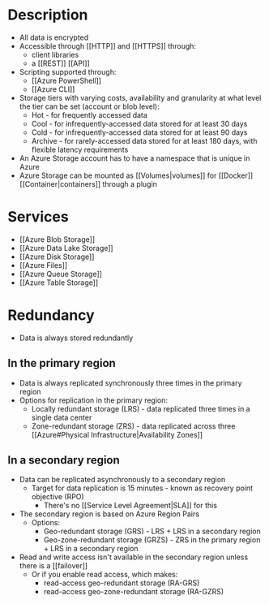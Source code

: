 # Description
- All data is encrypted
- Accessible through [[HTTP]] and [[HTTPS]] through:
	- client libraries
	- a [[REST]] [[API]]
- Scripting supported through:
	- [[Azure PowerShell]]
	- [[Azure CLI]]
- Storage tiers with varying costs, availability and granularity at what level the tier can be set (account or blob level):
	- Hot - for frequently accessed data
	- Cool - for infrequently-accessed data stored for at least 30 days
	- Cold - for infrequently-accessed data stored for at least 90 days
	- Archive - for rarely-accessed data stored for at least 180 days, with flexible latency requirements
- An Azure Storage account has to have a namespace that is unique in Azure
- Azure Storage can be mounted as [[Volumes|volumes]] for [[Docker]] [[Container|containers]] through a plugin
# Services
- [[Azure Blob Storage]]
- [[Azure Data Lake Storage]]
- [[Azure Disk Storage]]
- [[Azure Files]]
- [[Azure Queue Storage]]
- [[Azure Table Storage]]
# Redundancy
- Data is always stored redundantly
## In the primary region
- Data is always replicated synchronously three times in the primary region
- Options for replication in the primary region:
	- Locally redundant storage (LRS) - data replicated three times in a single data center
	- Zone-redundant storage (ZRS) - data replicated across three [[Azure#Physical Infrastructure|Availability Zones]]
## In a secondary region
- Data can be replicated asynchronously to a secondary region
	- Target for data replication is 15 minutes - known as recovery point objective (RPO)
		- There's no [[Service Level Agreement|SLA]] for this
- The secondary region is based on Azure Region Pairs
	- Options:
		- Geo-redundant storage (GRS) - LRS + LRS in a secondary region
		- Geo-zone-redundant storage (GRZS) - ZRS in the primary region + LRS in a secondary region
- Read and write access isn't available in the secondary region unless there is a [[failover]]
	- Or if you enable read access, which makes:
		- read-access geo-redundant storage (RA-GRS)
		- read-access geo-zone-redundant storage (RA-GZRS)
